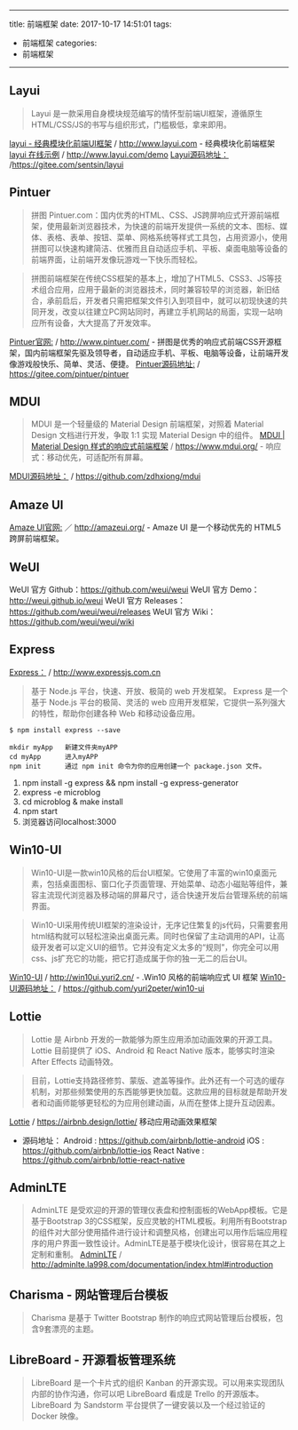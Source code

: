 
---
title: 前端框架
date: 2017-10-17 14:51:01
tags:
- 前端框架
categories: 
- 前端框架
---

## Layui ##
> Layui 是一款采用自身模块规范编写的情怀型前端UI框架，遵循原生HTML/CSS/JS的书写与组织形式，门槛极低，拿来即用。

[layui - 经典模块化前端UI框架](http://www.layui.com) / http://www.layui.com - 经典模块化前端框架
[layui 在线示例](http://www.layui.com/demo/) / http://www.layui.com/demo
[Layui源码地址：](https://gitee.com/sentsin/layui) /https://gitee.com/sentsin/layui

<!-- more -->

## Pintuer ##
> 拼图 Pintuer.com：国内优秀的HTML、CSS、JS跨屏响应式开源前端框架，使用最新浏览器技术，为快速的前端开发提供一系统的文本、图标、媒体、表格、表单、按钮、菜单、网格系统等样式工具包，占用资源小，使用拼图可以快速构建简洁、优雅而且自动适应手机、平板、桌面电脑等设备的前端界面，让前端开发像玩游戏一下快乐而轻松。

> 拼图前端框架在传统CSS框架的基本上，增加了HTML5、CSS3、JS等技术组合应用，应用于最新的浏览器技术，同时兼容较早的浏览器，新旧结合，承前启后，开发者只需把框架文件引入到项目中，就可以初现快速的共同开发，改变以往建立PC网站同时，再建立手机网站的局面，实现一站响应所有设备，大大提高了开发效率。

[Pintuer官网:](http://www.pintuer.com/) / http://www.pintuer.com/ - 拼图是优秀的响应式前端CSS开源框架，国内前端框架先驱及领导者，自动适应手机、平板、电脑等设备，让前端开发像游戏般快乐、简单、灵活、便捷。
[Pintuer源码地址:](https://gitee.com/pintuer/pintuer) / https://gitee.com/pintuer/pintuer


## MDUI ##
> MDUI 是一个轻量级的 Material Design 前端框架，对照着 Material Design 文档进行开发，争取 1:1 实现 Material Design 中的组件。
[MDUI | Material Design 样式的响应式前端框架](https://www.mdui.org/) / https://www.mdui.org/ - 响应式：移动优先，可适配所有屏幕。

[MDUI源码地址：](https://github.com/zdhxiong/mdui) / https://github.com/zdhxiong/mdui


## Amaze UI ##
[Amaze UI官网:](http://amazeui.org/) ／ http://amazeui.org/ - Amaze UI 是一个移动优先的 HTML5 跨屏前端框架。


## WeUI ##
WeUI 官方 Github：https://github.com/weui/weui
WeUI 官方 Demo：http://weui.github.io/weui
WeUI 官方 Releases：https://github.com/weui/weui/releases
WeUI 官方 Wiki：https://github.com/weui/weui/wiki



## Express ##
[Express：](http://www.expressjs.com.cn/) / http://www.expressjs.com.cn
> 基于 Node.js 平台，快速、开放、极简的 web 开发框架。
Express 是一个基于 Node.js 平台的极简、灵活的 web 应用开发框架，它提供一系列强大的特性，帮助你创建各种 Web 和移动设备应用。

```
$ npm install express --save

mkdir myApp   新建文件夹myAPP
cd myApp      进入myAPP
npm init      通过 npm init 命令为你的应用创建一个 package.json 文件。  
```
  1. npm install -g express && npm install -g express-generator
  2. express -e microblog
  3. cd microblog & make install
  4. npm start
  5. 浏览器访问localhost:3000


## Win10-UI ##
> Win10-UI是一款win10风格的后台UI框架。它使用了丰富的win10桌面元素，包括桌面图标、窗口化子页面管理、开始菜单、动态小磁贴等组件，兼容主流现代浏览器及移动端的屏幕尺寸，适合快速开发后台管理系统的前端界面。

> Win10-UI采用传统UI框架的渲染设计，无序记住繁复的js代码，只需要套用html结构就可以轻松渲染出桌面元素。同时也保留了主动调用的API，让高级开发者可以定义UI的细节。它并没有定义太多的“规则”，你完全可以用css、js扩充它的功能，把它打造成属于你的独一无二的后台UI。

[Win10-UI](http://win10ui.yuri2.cn/) / http://win10ui.yuri2.cn/ - .Win10 风格的前端响应式 UI 框架
[Win10-UI源码地址：](https://github.com/yuri2peter/win10-ui) / https://github.com/yuri2peter/win10-ui


## Lottie ##
> Lottie 是 Airbnb 开发的一款能够为原生应用添加动画效果的开源工具。Lottie 目前提供了 iOS、Android 和 React Native 版本，能够实时渲染 After Effects 动画特效。

> 目前，Lottie支持路径修剪、蒙版、遮盖等操作。此外还有一个可选的缓存机制，对那些频繁使用的东西能够更快加载。这款应用的目标就是帮助开发者和动画师能够更轻松的为应用创建动画，从而在整体上提升互动因素。

[Lottie](https://airbnb.design/lottie/) / https://airbnb.design/lottie/  移动应用动画效果框架
- 源码地址：
Android : https://github.com/airbnb/lottie-android
iOS : https://github.com/airbnb/lottie-ios
React Native : https://github.com/airbnb/lottie-react-native

## AdminLTE ##
> AdminLTE 是受欢迎的开源的管理仪表盘和控制面板的WebApp模板。它是基于Bootstrap 3的CSS框架，反应灵敏的HTML模板。利用所有Bootstrap的组件对大部分使用插件进行设计和调整风格，创建出可以用作后端应用程序的用户界面一致性设计。AdminLTE是基于模块化设计，很容易在其之上定制和重制。
[AdminLTE](http://adminlte.la998.com/documentation/index.html#introduction) / http://adminlte.la998.com/documentation/index.html#introduction


## Charisma - 网站管理后台模板 ##
> Charisma 是基于 Twitter Bootstrap 制作的响应式网站管理后台模板，包含9套漂亮的主题。

## LibreBoard - 开源看板管理系统 ##
> LibreBoard 是一个卡片式的组织 Kanban 的开源实现。可以用来实现团队内部的协作沟通，你可以吧 LibreBoard 看成是 Trello 的开源版本。LibreBoard 为 Sandstorm 平台提供了一键安装以及一个经过验证的 Docker 映像。




  